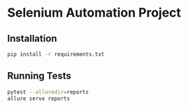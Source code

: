 # Selenium Automation Project

## Installation
```bash
pip install -r requirements.txt
```

## Running Tests
```bash
pytest --alluredir=reports
allure serve reports
```
